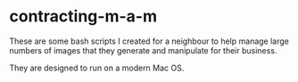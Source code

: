 # contracting-m-a-m

These are some bash scripts I created for a neighbour to help manage
large numbers of images that they generate and manipulate for their
business.

They are designed to run on a modern Mac OS.
